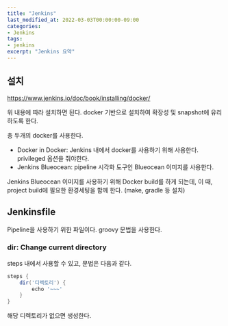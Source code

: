 ```yaml
---
title: "Jenkins"
last_modified_at: 2022-03-03T00:00:00-09:00
categories:
- Jenkins
tags:
- jenkins
excerpt: "Jenkins 요약"
---
```


## 설치

https://www.jenkins.io/doc/book/installing/docker/

위 내용에 따라 설치하면 된다.
docker 기반으로 설치하여 확장성 및 snapshot에 유리하도록 한다.

총 두개의 docker를 사용한다.

- Docker in Docker: Jenkins 내에서 docker를 사용하기 위해 사용한다.
privileged 옵션을 줘야한다.
- Jenkins Blueocean: pipeline 시각화 도구인 Blueocean 이미지를 사용한다.

Jenkins Blueocean 이미지를 사용하기 위해 Docker build를 하게 되는데,
이 때, project build에 필요한 환경세팅을 함께 한다. (make, gradle 등 설치)



## Jenkinsfile

Pipeline을 사용하기 위한 파일이다. groovy 문법을 사용한다.

### dir: Change current directory

steps 내에서 사용할 수 있고, 문법은 다음과 같다.

```groovy
steps {
    dir('디렉토리') {
        echo '~~~'
    }
}
```

해당 디렉토리가 없으면 생성한다.
